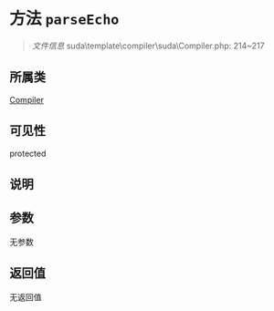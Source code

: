 # 方法 `parseEcho`

> *文件信息* suda\template\compiler\suda\Compiler.php: 214~217

## 所属类 

[Compiler](../Compiler.md)

## 可见性

protected

## 说明



## 参数


无参数


## 返回值

无返回值
